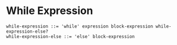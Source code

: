 # While Expression

```ebnf
while-expression ::= 'while' expression block-expression while-expression-else?
while-expression-else ::= 'else' block-expression
```
